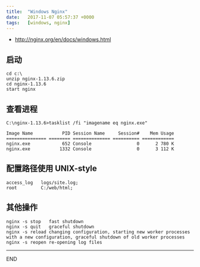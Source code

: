 ```yaml
---
title:  "Windows Nginx"
date:   2017-11-07 05:57:37 +0000
tags:   [windows, nginx]
---
```


- http://nginx.org/en/docs/windows.html

## 启动

```
cd c:\
unzip nginx-1.13.6.zip
cd nginx-1.13.6
start nginx
```

## 查看进程

```
C:\nginx-1.13.6>tasklist /fi "imagename eq nginx.exe"

Image Name           PID Session Name     Session#    Mem Usage
=============== ======== ============== ========== ============
nginx.exe            652 Console                 0      2 780 K
nginx.exe           1332 Console                 0      3 112 K
```

## 配置路径使用 UNIX-style

```
access_log   logs/site.log;
root         C:/web/html;
```

## 其他操作

```
nginx -s stop	fast shutdown
nginx -s quit	graceful shutdown
nginx -s reload	changing configuration, starting new worker processes with a new configuration, graceful shutdown of old worker processes
nginx -s reopen	re-opening log files
```


---
END

